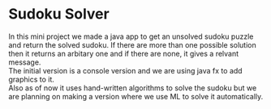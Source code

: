 # Sudoku Solver
In this mini project we made a java app to get an unsolved sudoku puzzle and return the solved sudoku. If there are more than one possible solution then it returns an arbitary one and if there are none, it gives a relvant message.  
The initial version is a console version and we are using java fx to add graphics to it.  
Also as of now it uses hand-written algorithms to solve the sudoku but we are planning on making a version where we use ML to solve it automatically.
